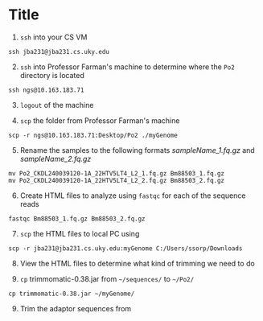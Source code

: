 # Title

1. `ssh` into your CS VM

```ssh jba231@jba231.cs.uky.edu```

2.   `ssh` into Professor Farman's machine to determine where the `Po2` directory is located

```ssh ngs@10.163.183.71```

3. `logout` of the machine

4. `scp` the folder from Professor Farman's machine

```scp -r ngs@10.163.183.71:Desktop/Po2 ./myGenome```

5. Rename the samples to the following formats _sampleName_1.fq.gz_ and _sampleName_2.fq.gz_

```
mv Po2_CKDL240039120-1A_22HTV5LT4_L2_1.fq.gz Bm88503_1.fq.gz
mv Po2_CKDL240039120-1A_22HTV5LT4_L2_2.fq.gz Bm88503_2.fq.gz
```

6. Create HTML files to analyze using `fastqc` for each of the sequence reads

```fastqc Bm88503_1.fq.gz Bm88503_2.fq.gz```

7. `scp` the HTML files to local PC using

```scp -r jba231@jba231.cs.uky.edu:myGenome C:/Users/ssorp/Downloads```

8. View the HTML files to determine what kind of trimming we need to do

9. `cp` trimmomatic-0.38.jar from `~/sequences/` to `~/Po2/`

```cp trimmomatic-0.38.jar ~/myGenome/```

9. Trim the adaptor sequences from 
